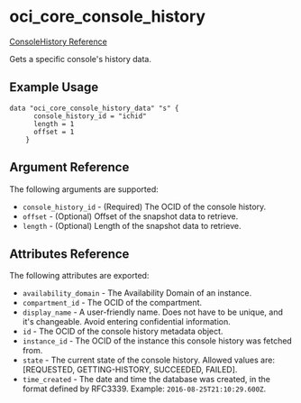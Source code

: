 # oci\_core\_console_history

[ConsoleHistory Reference][d1aa5bf0]

  [d1aa5bf0]: https://docs.us-phoenix-1.oraclecloud.com/api/#/en/iaas/20160918/ConsoleHistory/ "ConsoleHistoryReference"

Gets a specific console's history data.

## Example Usage

```
data "oci_core_console_history_data" "s" {
      console_history_id = "ichid"
      length = 1
      offset = 1
    }
```

## Argument Reference

The following arguments are supported:

* `console_history_id` - (Required) The OCID of the console history.
* `offset` - (Optional) Offset of the snapshot data to retrieve.
* `length` - (Optional) Length of the snapshot data to retrieve.

## Attributes Reference

The following attributes are exported:

* `availability_domain` - The Availability Domain of an instance.
* `compartment_id` - The OCID of the compartment.
* `display_name` - A user-friendly name. Does not have to be unique, and it's changeable. Avoid entering confidential information.
* `id` - The OCID of the console history metadata object.
* `instance_id` - The OCID of the instance this console history was fetched from.
* `state` - The current state of the console history. Allowed values are: [REQUESTED, GETTING-HISTORY, SUCCEEDED, FAILED].
* `time_created` - The date and time the database was created, in the format defined by RFC3339.  Example: `2016-08-25T21:10:29.600Z`.
